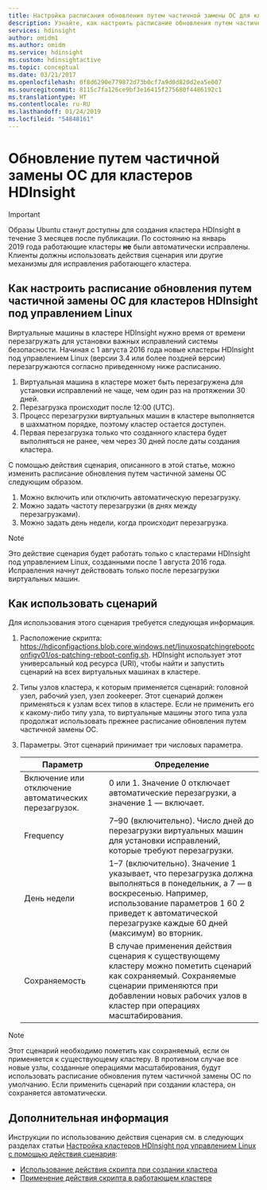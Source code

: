```yaml
---
title: Настройка расписания обновления путем частичной замены ОС для кластеров HDInsight в Azure
description: Узнайте, как настроить расписание обновления путем частичной замены ОС для кластеров HDInsight.
services: hdinsight
author: omidm1
ms.author: omidm
ms.service: hdinsight
ms.custom: hdinsightactive
ms.topic: conceptual
ms.date: 03/21/2017
ms.openlocfilehash: 0f8d6290e779872d73b0cf7a9d0d820d2ea5e007
ms.sourcegitcommit: 8115c7fa126ce9bf3e16415f275680f4486192c1
ms.translationtype: HT
ms.contentlocale: ru-RU
ms.lasthandoff: 01/24/2019
ms.locfileid: "54848161"
---
```

# <a name="os-patching-for-hdinsight"></a>Обновление путем частичной замены ОС для кластеров HDInsight 

> [!IMPORTANT]
> Образы Ubuntu станут доступны для создания кластера HDInsight в течение 3 месяцев после публикации. По состоянию на январь 2019 года работающие кластеры **не** были автоматически исправлены. Клиенты должны использовать действия сценария или другие механизмы для исправления работающего кластера.

## <a name="how-to-configure-the-os-patching-schedule-for-linux-based-hdinsight-clusters"></a>Как настроить расписание обновления путем частичной замены ОС для кластеров HDInsight под управлением Linux
Виртуальные машины в кластере HDInsight нужно время от времени перезагружать для установки важных исправлений системы безопасности. Начиная с 1 августа 2016 года новые кластеры HDInsight под управлением Linux (версии 3.4 или более поздней версии) перезагружаются согласно приведенному ниже расписанию.

1. Виртуальная машина в кластере может быть перезагружена для установки исправлений не чаще, чем один раз на протяжении 30 дней.
2. Перезагрузка происходит после 12:00 (UTC).
3. Процесс перезагрузки виртуальных машин в кластере выполняется в шахматном порядке, поэтому кластер остается доступен.
4. Первая перезагрузка только что созданного кластера будет выполняться не ранее, чем через 30 дней после даты создания кластера.

С помощью действия сценария, описанного в этой статье, можно изменить расписание обновления путем частичной замены ОС следующим образом.
1. Можно включить или отключить автоматическую перезагрузку.
2. Можно задать частоту перезагрузки (в днях между перезагрузками).
3. Можно задать день недели, когда происходит перезагрузка.

> [!NOTE]  
> Это действие сценария будет работать только с кластерами HDInsight под управлением Linux, созданными после 1 августа 2016 года. Исправления начнут действовать только после перезагрузки виртуальных машин. 

## <a name="how-to-use-the-script"></a>Как использовать сценарий 

Для использования этого сценария требуется следующая информация.
1. Расположение скрипта: https://hdiconfigactions.blob.core.windows.net/linuxospatchingrebootconfigv01/os-patching-reboot-config.sh.  HDInsight использует этот универсальный код ресурса (URI), чтобы найти и запустить сценарий на всех виртуальных машинах в кластере.
  
2. Типы узлов кластера, к которым применяется сценарий: головной узел, рабочий узел, узел zookeeper. Этот сценарий должен применяться к узлам всех типов в кластере. Если не применить его к какому-либо типу узла, то виртуальные машины этого типа узла продолжат использовать прежнее расписание обновления путем частичной замены ОС.


3.  Параметры. Этот сценарий принимает три числовых параметра.

    | Параметр | Определение |
    | --- | --- |
    | Включение или отключение автоматических перезагрузок. |0 или 1. Значение 0 отключает автоматические перезагрузки, а значение 1 — включает. |
    | Frequency |7–90 (включительно). Число дней до перезагрузки виртуальных машин для установки исправлений, которые требуют перезагрузки. |
    | День недели |1–7 (включительно). Значение 1 указывает, что перезагрузка должна выполняться в понедельник, а 7 — в воскресенью. Например, использование параметров 1 60 2 приведет к автоматической перезагрузке каждые 60 дней (максимум) во вторник. |
    | Сохраняемость |В случае применения действия сценария к существующему кластеру можно пометить сценарий как сохраняемый. Сохраняемые сценарии применяются при добавлении новых рабочих узлов в кластер при операциях масштабирования. |

> [!NOTE]  
> Этот сценарий необходимо пометить как сохраняемый, если он применяется к существующему кластеру. В противном случае все новые узлы, созданные операциями масштабирования, будут использовать расписание обновления путем частичной замены ОС по умолчанию.  Если применить сценарий при создании кластера, он сохраняется автоматически.

## <a name="next-steps"></a>Дополнительная информация

Инструкции по использованию действия сценария см. в следующих разделах статьи [Настройка кластеров HDInsight под управлением Linux с помощью действия сценария](hdinsight-hadoop-customize-cluster-linux.md):

* [Использование действия скрипта при создании кластера](hdinsight-hadoop-customize-cluster-linux.md#use-a-script-action-during-cluster-creation)
* [Применение действия скрипта в работающем кластере](hdinsight-hadoop-customize-cluster-linux.md#apply-a-script-action-to-a-running-cluster)
